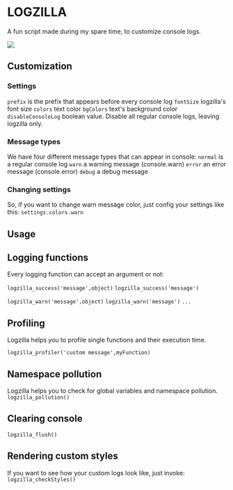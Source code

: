 LOGZILLA
========

A fun script made during my spare time, to customize console logs.

![](http://gamesdbase.com/Media/SYSTEM/Nintendo_NES/Title/big/Godzilla-_Monster_of_Monsters_-_1989_-_Toho_Company.jpg)


## Customization
### Settings
`prefix` is the prefix that appears before every console log
`fontSize` logzilla's font size
`colors` text color
`bgColors` text's background color
`disableConsoleLog` boolean value. Disable all regular console logs, leaving logzilla only.

### Message types
We have four different message types that can appear in console:
`normal` is a regular console log
`warn` a warning message (console.warn)
`error` an error message (console.error)
`debug` a debug message

### Changing settings
So, if you want to change warn message color, just config your settings like this:
`settings.colors.warn`

## Usage
## Logging functions
Every logging function can accept an argument or not:

`logzilla_success('message',object)`
`logzilla_success('message')`

`logzilla_warn('message',object)`
`logzilla_warn('message')`
`...`

## Profiling
Logzilla helps you to profile single functions and their execution time. 

`logzilla_profiler('custom message',myFunction)`

## Namespace pollution
Logzilla helps you to check for global variables and namespace pollution. 
`logzilla_pollution()`

## Clearing console
`logzilla_flush()`

## Rendering custom styles
If you want to see how your custom logs look like, just invoke:
`logzilla_checkStyles()`